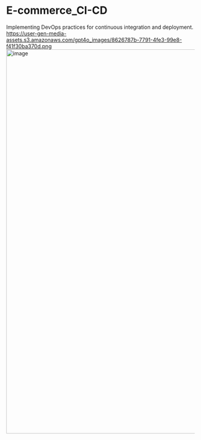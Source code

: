 # E-commerce_CI-CD
Implementing DevOps practices for continuous integration and deployment.
https://user-gen-media-assets.s3.amazonaws.com/gpt4o_images/8626787b-7791-4fe3-99e8-f41f30ba370d.png<img width="1536" height="1024" alt="image" src="https://github.com/user-attachments/assets/f424ad9d-4523-4b9f-b0d9-c1768d6886b3" />
